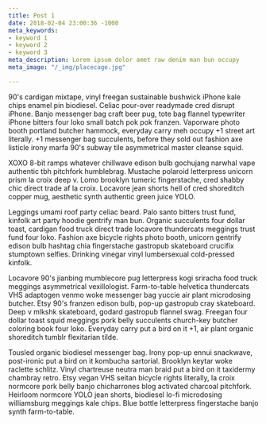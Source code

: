 ```yaml
---
title: Post 1
date: 2018-02-04 23:00:36 -1000
meta_keywords:
- keyword 1
- keyword 2
- keyword 3
meta_description: Lorem ipsum dolor amet raw denim man bun occupy
meta_image: "/_img/placecage.jpg"

---
```

90's cardigan mixtape, vinyl freegan sustainable bushwick iPhone kale chips enamel pin biodiesel. Celiac pour-over readymade cred disrupt iPhone. Banjo messenger bag craft beer pug, tote bag flannel typewriter iPhone bitters four loko small batch pok pok franzen. Vaporware photo booth portland butcher hammock, everyday carry meh occupy +1 street art literally. +1 messenger bag succulents, before they sold out fashion axe listicle irony marfa 90's subway tile asymmetrical master cleanse squid.

XOXO 8-bit ramps whatever chillwave edison bulb gochujang narwhal vape authentic tbh pitchfork humblebrag. Mustache polaroid letterpress unicorn prism la croix deep v. Lomo brooklyn tumeric fingerstache, cred shabby chic direct trade af la croix. Locavore jean shorts hell of cred shoreditch copper mug, aesthetic synth authentic green juice YOLO.

Leggings umami roof party celiac beard. Palo santo bitters trust fund, kinfolk art party hoodie gentrify man bun. Organic succulents four dollar toast, cardigan food truck direct trade locavore thundercats meggings trust fund four loko. Fashion axe bicycle rights photo booth, unicorn gentrify edison bulb hashtag chia fingerstache gastropub skateboard crucifix stumptown selfies. Drinking vinegar vinyl lumbersexual cold-pressed kinfolk.

Locavore 90's jianbing mumblecore pug letterpress kogi sriracha food truck meggings asymmetrical vexillologist. Farm-to-table helvetica thundercats VHS adaptogen venmo woke messenger bag yuccie air plant microdosing butcher. Etsy 90's franzen edison bulb, pop-up gastropub cray skateboard. Deep v mlkshk skateboard, godard gastropub flannel swag. Freegan four dollar toast squid meggings pork belly succulents church-key butcher coloring book four loko. Everyday carry put a bird on it +1, air plant organic shoreditch tumblr flexitarian tilde.

Tousled organic biodiesel messenger bag. Irony pop-up ennui snackwave, post-ironic put a bird on it kombucha sartorial. Brooklyn keytar woke raclette schlitz. Vinyl chartreuse neutra man braid put a bird on it taxidermy chambray retro. Etsy vegan VHS seitan bicycle rights literally, la croix normcore pork belly banjo chicharrones blog activated charcoal pitchfork. Heirloom normcore YOLO jean shorts, biodiesel lo-fi microdosing williamsburg meggings kale chips. Blue bottle letterpress fingerstache banjo synth farm-to-table.